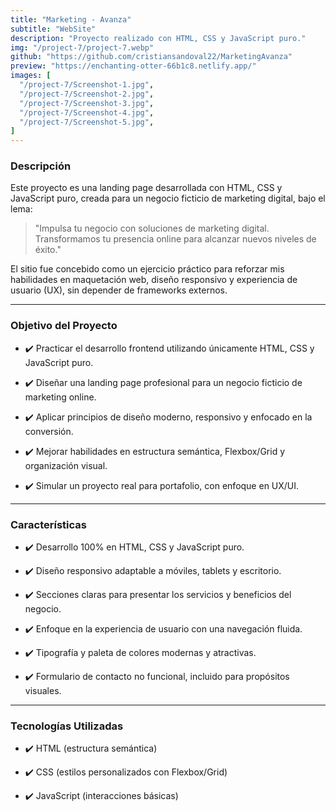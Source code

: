 ```yaml
---
title: "Marketing - Avanza"
subtitle: "WebSite"
description: "Proyecto realizado con HTML, CSS y JavaScript puro."
img: "/project-7/project-7.webp"
github: "https://github.com/cristiansandoval22/MarketingAvanza"
preview: "https://enchanting-otter-66b1c8.netlify.app/"
images: [
  "/project-7/Screenshot-1.jpg",
  "/project-7/Screenshot-2.jpg",
  "/project-7/Screenshot-3.jpg",
  "/project-7/Screenshot-4.jpg",
  "/project-7/Screenshot-5.jpg",
]
---
```

### Descripción

Este proyecto es una landing page desarrollada con HTML, CSS y JavaScript puro, creada para un negocio ficticio de marketing digital, bajo el lema:

> "Impulsa tu negocio con soluciones de marketing digital.
> Transformamos tu presencia online para alcanzar nuevos niveles de éxito."

El sitio fue concebido como un ejercicio práctico para reforzar mis habilidades en maquetación web, diseño responsivo y experiencia de usuario (UX), sin depender de frameworks externos.



---

### Objetivo del Proyecto

- ✔️ Practicar el desarrollo frontend utilizando únicamente HTML, CSS y JavaScript puro.

- ✔️ Diseñar una landing page profesional para un negocio ficticio de marketing online.

- ✔️ Aplicar principios de diseño moderno, responsivo y enfocado en la conversión.

- ✔️ Mejorar habilidades en estructura semántica, Flexbox/Grid y organización visual.

- ✔️ Simular un proyecto real para portafolio, con enfoque en UX/UI.

---

### Características

- ✔️ Desarrollo 100% en HTML, CSS y JavaScript puro.

- ✔️ Diseño responsivo adaptable a móviles, tablets y escritorio.

- ✔️ Secciones claras para presentar los servicios y beneficios del negocio.

- ✔️ Enfoque en la experiencia de usuario con una navegación fluida.

- ✔️ Tipografía y paleta de colores modernas y atractivas.

- ✔️ Formulario de contacto no funcional, incluido para propósitos visuales.

---

### Tecnologías Utilizadas

- ✔️ HTML (estructura semántica)

- ✔️ CSS (estilos personalizados con Flexbox/Grid)

- ✔️ JavaScript (interacciones básicas)
